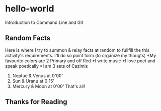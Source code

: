 # hello-world
Introduction to Command Line and Git

## Random Facts
Here is where I try to summon & relay facts at random to fullfill the this activity's requirements. I'll do so point form (to organize my thougts)
*My favourite colors are 2 Primary and off Red
*I write music
*I love poet and speak poetically
*I am 3 sets of Cazimis
  1. Neptue & Venus at 0'00'
  2. Sun & Uranu at 0'15'
  3. Mercury & Moon at 0'00'
That's all!
## Thanks for Reading
